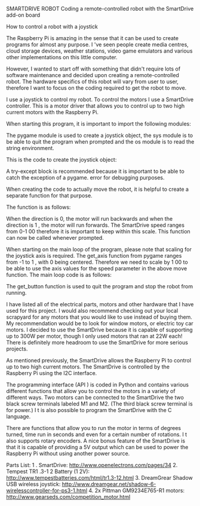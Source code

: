 SMARTDRIVE ROBOT
Coding a remote-controlled robot with the SmartDrive add-on board

How to control a robot with a joystick

The Raspberry Pi is amazing in the sense that it can be used to create programs for almost any purpose. I 've seen people create media centres, cloud storage devices, weather stations, video game emulators and various other implementations on this little computer.

However, I wanted to start off with something that didn't require lots of software maintenance and decided upon creating a remote-controlled robot. The hardware specifics of this robot will vary from user to user, therefore I want to focus on the coding required to get the robot to move.

I use a joystick to control my robot. To control the motors I use a SmartDrive controller. This is a motor driver that allows you to control up to two high current motors with the Raspberry Pi.

When starting this program, it is important to import the following modules:

The pygame module is used to create a joystick object, the sys module is to be able to quit the program when prompted and the os module is to read the string environment.

This is the code to create the joystick object:

A try-except block is recommended because it is important to be able to catch the exception of a pygame. error for debugging purposes.

When creating the code to actually move the robot, it is helpful to create a separate function for that purpose.

The function is as follows:

When the direction is 0, the motor will run backwards and when the direction is 1 , the motor will run forwards. The SmartDrive speed ranges from 0-1 00 therefore it is important to keep within this scale. This function can now be called whenever prompted.

When starting on the main loop of the program, please note that scaling for the joystick axis is required. The get_axis function from pygame ranges from -1 to 1 , with 0 being centered. Therefore we need to scale by 1 00 to be able to use the axis values for the speed parameter in the above move function. The main loop code is as follows:

The get_button function is used to quit the program and stop the robot from running.

I have listed all of the electrical parts, motors and other hardware that I have used for this project. I would also recommend checking out your local scrapyard for any motors that you would like to use instead of buying them. My recommendation would be to look for window motors, or electric toy car motors. I decided to use the SmartDrive because it is capable of supporting up to 300W per motor, though I only used motors that ran at 22W each! There is definitely more headroom to use the SmartDrive for more serious projects.

As mentioned previously, the SmartDrive allows the Raspberry Pi to control up to two high current motors. The SmartDrive is controlled by the Raspberry Pi using the I2C interface.

The programming interface (API ) is coded in Python and contains various different functions that allow you to control the motors in a variety of different ways. Two motors can be connected to the SmartDrive the two black screw terminals labeled M1 and M2. (The third black screw terminal is for power.) I t is also possible to program the SmartDrive with the C language.

There are functions that allow you to run the motor in terms of degrees turned, time run in seconds and even for a certain number of rotations. I t also supports rotary encoders. A nice bonus feature of the SmartDrive is that it is capable of providing a 5V output which can be used to power the Raspberry Pi without using another power source.

Parts List:
1 . SmartDrive:
http://www.openelectrons.com/pages/34
2. Tempest TR1 .3-1 2 Battery (1 2V):
http://www.tempestbatteries.com/html/tr1.3-12.html
3. DreamGrear Shadow USB wireless joystick:
http://www.dreamgear.net/shadow-6-wirelesscontroller-for-ps3-1.html
4. 2x Pittman GM9234E765-R1 motors:
http://www.gearseds.com/competition_motor.html